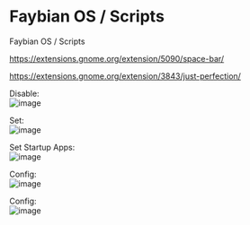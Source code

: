 # Faybian OS / Scripts
Faybian OS / Scripts

https://extensions.gnome.org/extension/5090/space-bar/

https://extensions.gnome.org/extension/3843/just-perfection/


Disable:  
![image](https://github.com/user-attachments/assets/8b1b1209-1943-44da-9909-ed3cc1988d3d)

Set:  
![image](https://github.com/user-attachments/assets/b9c93659-dd86-4cae-aec3-8c5504f3dd2e)

Set Startup Apps:  
![image](https://github.com/user-attachments/assets/073db1ec-ffb5-4542-80bf-319bcd2e358e)

Config:  
![image](https://github.com/user-attachments/assets/05121258-719e-464a-96de-f9ff52b59550)

Config:  
![image](https://github.com/user-attachments/assets/87d78f51-5cf2-4cbf-9acf-a9a62113f722)
